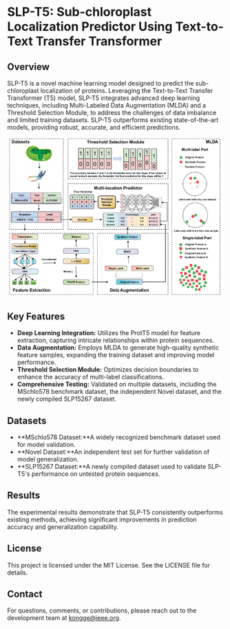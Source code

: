 # SLP-T5: Sub-chloroplast Localization Predictor Using Text-to-Text Transfer Transformer

## Overview

SLP-T5 is a novel machine learning model designed to predict the sub-chloroplast localization of proteins. Leveraging the Text-to-Text Transfer Transformer (T5) model, SLP-T5 integrates advanced deep learning techniques, including Multi-Labeled Data Augmentation (MLDA) and a Threshold Selection Module, to address the challenges of data imbalance and limited training datasets. SLP-T5 outperforms existing state-of-the-art models, providing robust, accurate, and efficient predictions.

![SLP-T5](images/overall_flow.jpg)

## Key Features

- **Deep Learning Integration:** Utilizes the ProtT5 model for feature extraction, capturing intricate relationships within protein sequences.
- **Data Augmentation:** Employs MLDA to generate high-quality synthetic feature samples, expanding the training dataset and improving model performance.
- **Threshold Selection Module:** Optimizes decision boundaries to enhance the accuracy of multi-label classifications.
- **Comprehensive Testing:** Validated on multiple datasets, including the MSchlo578 benchmark dataset, the independent Novel dataset, and the newly compiled SLP15267 dataset.

## Datasets
- **MSchlo578 Dataset:**A widely recognized benchmark dataset used for model validation.
- **Novel Dataset:**An independent test set for further validation of model generalization.
- **SLP15267 Dataset:**A newly compiled dataset used to validate SLP-T5's performance on untested protein sequences.

## Results
The experimental results demonstrate that SLP-T5 consistently outperforms existing methods, achieving significant improvements in prediction accuracy and generalization capability.

## License
This project is licensed under the MIT License. See the LICENSE file for details.

## Contact
For questions, comments, or contributions, please reach out to the development team at kongge@ieee.org.
